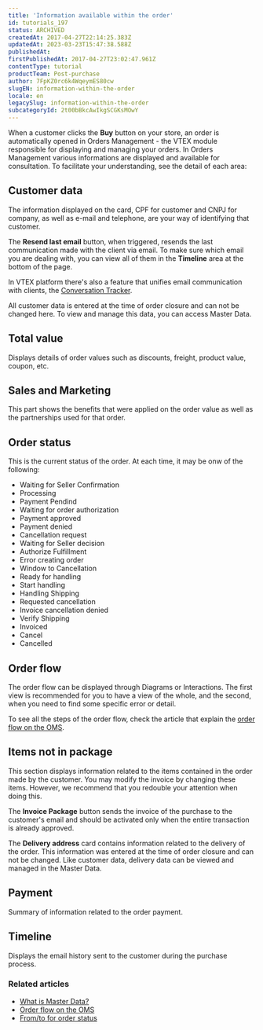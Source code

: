```yaml
---
title: 'Information available within the order'
id: tutorials_197
status: ARCHIVED
createdAt: 2017-04-27T22:14:25.383Z
updatedAt: 2023-03-23T15:47:38.588Z
publishedAt: 
firstPublishedAt: 2017-04-27T23:02:47.961Z
contentType: tutorial
productTeam: Post-purchase
author: 7FpKZ0rc6k4WqeymES80cw
slugEN: information-within-the-order
locale: en
legacySlug: information-within-the-order
subcategoryId: 2t00bBkcAwIkgSCGKsMOwY
---
```


When a customer clicks the __Buy__ button on your store, an order is automatically opened in Orders Management - the VTEX module responsible for displaying and managing your orders. In Orders Management various informations are displayed and available for consultation. To facilitate your understanding, see the detail of each area:

## Customer data

The information displayed on the card, CPF for customer and CNPJ for company, as well as e-mail and telephone, are your way of identifying that customer.

The __Resend last email__ button, when triggered, resends the last communication made with the client via email. To make sure which email you are dealing with, you can view all of them in the __Timeline__ area at the bottom of the page.

In VTEX platform there's also a feature that unifies email communication with clients, the [Conversation Tracker](/pt/tutorial/conversation-tracker).

All customer data is entered at the time of order closure and can not be changed here. To view and manage this data, you can access Master Data. 

## Total value

Displays details of order values such as discounts, freight, product value, coupon, etc.

## Sales and Marketing

This part shows the benefits that were applied on the order value as well as the partnerships used for that order.

## Order status

This is the current status of the order. At each time, it may be onw of the following:

- Waiting for Seller Confirmation
- Processing
- Payment Pendind
- Waiting for order authorization
- Payment approved
- Payment denied
- Cancellation request
- Waiting for Seller decision
- Authorize Fulfillment
- Error creating order
- Window to Cancellation
- Ready for handling
- Start handling
- Handling Shipping
- Requested cancellation
- Invoice cancellation denied
- Verify Shipping
- Invoiced
- Cancel
- Cancelled

## Order flow

The order flow can be displayed through Diagrams or Interactions. The first view is recommended for you to have a view of the whole, and the second, when you need to find some specific error or detail.

To see all the steps of the order flow, check the article that explain the [order flow on the OMS](/en/tutorial/order-flow-on-the-oms).

## Items not in package

This section displays information related to the items contained in the order made by the customer. You may modify the invoice by changing these items. However, we recommend that you redouble your attention when doing this.

The __Invoice Package__ button sends the invoice of the purchase to the customer's email and should be activated only when the entire transaction is already approved.

The **Delivery address** card contains information related to the delivery of the order. This information was entered at the time of order closure and can not be changed. Like customer data, delivery data can be viewed and managed in the Master Data. 

## Payment

Summary of information related to the order payment.

## Timeline

Displays the email history sent to the customer during the purchase process.

### Related articles

- [What is Master Data?](/es/tutorial/what-is-master-data)
- [Order flow on the OMS](/en/tutorial/order-flow-on-the-oms)
- [From/to for order status](/en/tutorial/order-status-table-oms--frequentlyAskedQuestions_773)
